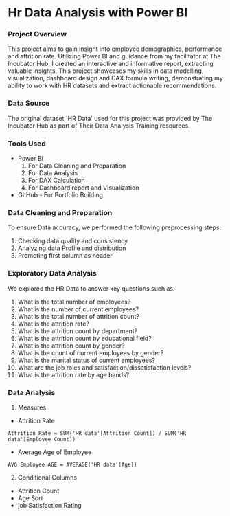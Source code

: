 # Hr Data Analysis with Power BI 

### Project Overview

This project aims to gain insight into employee demographics, performance and attrition rate. Utilizing Power BI and guidance from my facilitator at The Incubator Hub, I created an interactive and informative report, extracting valuable insights.  This project showcases my skills in data modelling, visualization, dashboard design and DAX formula writing, demonstrating my ability to work with HR datasets and extract actionable recommendations.

### Data Source 

The original dataset 'HR Data' used for this project was provided by The Incubator Hub as part of Their Data Analysis Training resources. 

### Tools Used 

- Power Bi
  1. For Data Cleaning and Preparation 
  2. For Data Analysis
  3. For DAX Calculation
  4. For Dashboard report and Visualization
- GitHub - For Portfolio Building 

### Data Cleaning and Preparation 

To ensure Data accuracy, we performed the following preprocessing steps: 
1. Checking data quality and consistency
2. Analyzing data Profile and distribution
3. Promoting first column as header

 ### Exploratory Data Analysis

 We explored the HR Data to answer key questions such as: 
1. What is the total number of employees?
2. What is the number of current employees?
3. What is the total number of attrition count?
4. What is the attrition rate?
5. What is the attrition count by department?
6. What is the attrition count by educational field?
7. What is the attrition count by gender?
8. What is the count of current employees by gender?
9. What is the marital status of current employees?
10. What are the job roles and satisfaction/dissatisfaction levels?
11. What is the attrition rate by age bands?

### Data Analysis 

1. Measures
- Attrition Rate
```DAX
Attrition Rate = SUM('HR data'[Attrition Count]) / SUM('HR data'[Employee Count])
```
- Average Age of Employee
```DAX
AVG Employee AGE = AVERAGE('HR data'[Age])
```
2. Conditional Columns
- Attrition Count
-  Age Sort
-  job Satisfaction Rating 
